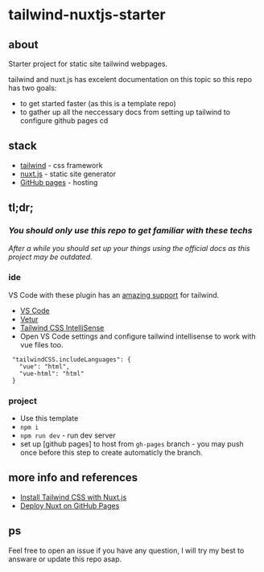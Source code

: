 # tailwind-nuxtjs-starter

## about

Starter project for static site tailwind webpages. 

tailwind and nuxt.js has excelent documentation on this topic so this repo has two goals:
 - to get started faster (as this is a template repo)
 - to gather up all the neccessary docs from setting up tailwind to configure github pages cd 

## stack
 - [tailwind](https://tailwindcss.com/) - css framework
 - [nuxt.js](https://nuxtjs.org/) - static site generator
 - [GitHub pages](https://pages.github.com/) - hosting

## tl;dr;
### _You should only use this repo to get familiar with these techs_
_After a while you should set up your things using the official docs as this project may be outdated._
### ide
VS Code with these plugin has an [amazing support](https://tailwindcss.com/docs/intellisense) for tailwind.
 - [VS Code](https://code.visualstudio.com/)
 - [Vetur](https://marketplace.visualstudio.com/items?itemName=octref.vetur)
 - [Tailwind CSS IntelliSense](https://marketplace.visualstudio.com/items?itemName=bradlc.vscode-tailwindcss)
 - Open VS Code settings and configure tailwind intellisense to work with vue files too.
 ```
  "tailwindCSS.includeLanguages": {
    "vue": "html",
    "vue-html": "html"
  }
 ```
### project
 - Use this template
 - `npm i`
 - `npm run dev` - run dev server
 - set up [github pages] to host from `gh-pages` branch - you may push once before this step to create automaticly the branch.

## more info and references
 - [Install Tailwind CSS with Nuxt.js](https://tailwindcss.com/docs/guides/nuxtjs)
 - [Deploy Nuxt on GitHub Pages](https://nuxtjs.org/docs/2.x/deployment/github-pages/)

## ps
Feel free to open an issue if you have any question, I will try my best to answare or update this repo asap.
 